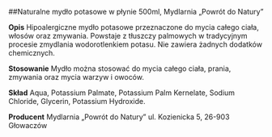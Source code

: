 ##Naturalne mydło potasowe w płynie 500ml, Mydlarnia „Powrót do Natury”

**Opis** Hipoalergiczne mydło potasowe przeznaczone do mycia całego ciała, włosów oraz zmywania. Powstaje z tłuszczy palmowych w tradycyjnym procesie zmydlania wodorotlenkiem potasu. Nie zawiera żadnych dodatków chemicznych.

**Stosowanie** Mydło można stosować do mycia całego ciała, prania, zmywania oraz mycia warzyw i owoców.

**Skład** Aqua, Potassium Palmate, Potassium Palm Kernelate, Sodium Chloride, Glycerin, Potassium Hydroxide.

**Producent** Mydlarnia „Powrót do Natury”
ul. Kozienicka 5, 26-903 Głowaczów
